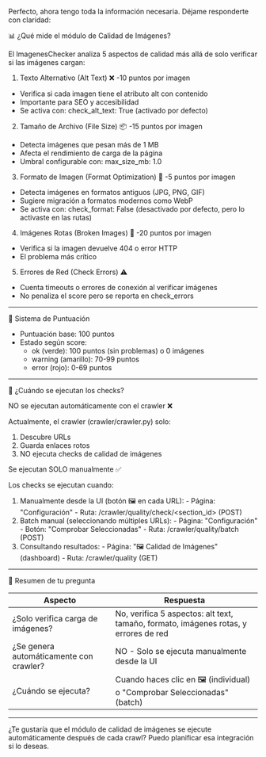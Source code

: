  Perfecto, ahora tengo toda la información necesaria. Déjame responderte con claridad:

  📊 ¿Qué mide el módulo de Calidad de Imágenes?

  El ImagenesChecker analiza 5 aspectos de calidad más allá de solo verificar si las imágenes cargan:

  1. Texto Alternativo (Alt Text) ❌ -10 puntos por imagen

  - Verifica si cada imagen tiene el atributo alt con contenido
  - Importante para SEO y accesibilidad
  - Se activa con: check_alt_text: True (activado por defecto)

  2. Tamaño de Archivo (File Size) 📦 -15 puntos por imagen

  - Detecta imágenes que pesan más de 1 MB
  - Afecta el rendimiento de carga de la página
  - Umbral configurable con: max_size_mb: 1.0

  3. Formato de Imagen (Format Optimization) 🎨 -5 puntos por imagen

  - Detecta imágenes en formatos antiguos (JPG, PNG, GIF)
  - Sugiere migración a formatos modernos como WebP
  - Se activa con: check_format: False (desactivado por defecto, pero lo activaste en las rutas)

  4. Imágenes Rotas (Broken Images) 🔴 -20 puntos por imagen

  - Verifica si la imagen devuelve 404 o error HTTP
  - El problema más crítico

  5. Errores de Red (Check Errors) ⚠️

  - Cuenta timeouts o errores de conexión al verificar imágenes
  - No penaliza el score pero se reporta en check_errors

  ---
  🎯 Sistema de Puntuación

  - Puntuación base: 100 puntos
  - Estado según score:
    - ok (verde): 100 puntos (sin problemas) o 0 imágenes
    - warning (amarillo): 70-99 puntos
    - error (rojo): 0-69 puntos

  ---
  🔄 ¿Cuándo se ejecutan los checks?

  NO se ejecutan automáticamente con el crawler ❌

  Actualmente, el crawler (crawler/crawler.py) solo:
  1. Descubre URLs
  2. Guarda enlaces rotos
  3. NO ejecuta checks de calidad de imágenes

  Se ejecutan SOLO manualmente ✅

  Los checks se ejecutan cuando:

  1. Manualmente desde la UI (botón 🖼️ en cada URL):
    - Página: "Configuración"
    - Ruta: /crawler/quality/check/<section_id> (POST)
  2. Batch manual (seleccionando múltiples URLs):
    - Página: "Configuración"
    - Botón: "Comprobar Seleccionadas"
    - Ruta: /crawler/quality/batch (POST)
  3. Consultando resultados:
    - Página: "🖼️ Calidad de Imágenes" (dashboard)
    - Ruta: /crawler/quality (GET)

  ---
  📝 Resumen de tu pregunta

  | Aspecto                                 | Respuesta                                                                            |
  |-----------------------------------------|--------------------------------------------------------------------------------------|
  | ¿Solo verifica carga de imágenes?       | No, verifica 5 aspectos: alt text, tamaño, formato, imágenes rotas, y errores de red |
  | ¿Se genera automáticamente con crawler? | NO - Solo se ejecuta manualmente desde la UI                                         |
  | ¿Cuándo se ejecuta?                     | Cuando haces clic en 🖼️ (individual) o "Comprobar Seleccionadas" (batch)            |

  ---
  ¿Te gustaría que el módulo de calidad de imágenes se ejecute automáticamente después de cada crawl? Puedo planificar esa integración si lo deseas.
